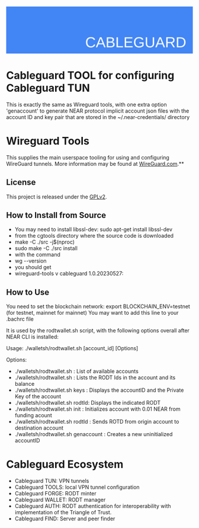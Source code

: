![cableguard logo banner](./banner.png)

# Cableguard TOOL for configuring Cableguard TUN
This is exactly the same as Wireguard tools, with one extra option 'genaccount' to generate NEAR protocol implicit account json files with the account ID and key pair  that are stored in the ~/.near-credentials/ directory

# Wireguard Tools
This supplies the main userspace tooling for using and configuring WireGuard tunnels. More information may be found at [WireGuard.com](https://www.wireguard.com/).**

## License
This project is released under the [GPLv2](COPYING).

## How to Install from Source
- You may need to install libssl-dev: sudo apt-get install libssl-dev
- from the cgtools directory where the source code is downloaded
- make -C ./src -j$(nproc)
- sudo make -C ./src install
- with the command
- wg --version
- you should get
- wireguard-tools v cableguard 1.0.20230527:

## How to Use
You need to set the blockchain network:
export BLOCKCHAIN_ENV=testnet (for testnet, mainnet for mainnet)
You may want to add this line to your .bachrc file

It is used by the rodtwallet.sh script, with the following options overall after NEAR CLI is installed:

Usage: ./walletsh/rodtwallet.sh [account_id] [Options]

Options:
-  ./walletsh/rodtwallet.sh                   : List of available accounts
-  ./walletsh/rodtwallet.sh <accountID>       : Lists the RODT Ids in the account and its balance
-  ./walletsh/rodtwallet.sh <accountID> keys  : Displays the accountID and the Private Key of the account
-  ./walletsh/rodtwallet.sh <accountID> rodtId: Displays the indicated RODT
-  ./walletsh/rodtwallet.sh <fundingaccountId> <unitializedaccountId> init   : Initializes account with 0.01 NEAR from funding acount
-  ./walletsh/rodtwallet.sh <originaccountId>  <destinationaccountId> rodtId : Sends ROTD from origin account to destination account
-  ./walletsh/rodtwallet.sh genaccount        : Creates a new uninitialized accountID

# Cableguard Ecosystem
- Cableguard TUN: VPN tunnels
- Cableguard TOOLS: local VPN tunnel configuration
- Cableguard FORGE: RODT minter
- Cableguard WALLET: RODT manager
- Cableguard AUTH: RODT authentication for interoperability with implementation of the Triangle of Trust.
- Cableguard FIND: Server and peer finder
